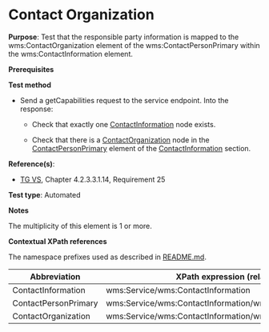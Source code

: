 # Contact Organization

**Purpose**: Test that the responsible party information is mapped to the wms:ContactOrganization element of the wms:ContactPersonPrimary within the wms:ContactInformation element.

**Prerequisites**

**Test method**

* Send a getCapabilities request to the service endpoint. Into the response:

  * Check that exactly one [ContactInformation](#ContactInformation) node exists.
  
  * Check that there is a [ContactOrganization](#ContactOrganization) node in the [ContactPersonPrimary](#ContactPersonPrimary) element of the [ContactInformation](#ContactInformation) section.

**Reference(s)**:
* [TG VS](./README.md#ref_TG_VS), Chapter 4.2.3.3.1.14, Requirement 25

**Test type**: Automated

**Notes**

The multiplicity of this element is 1 or more.

**Contextual XPath references**

The namespace prefixes used as described in [README.md](./README.md#namespaces).

Abbreviation                                               |  XPath expression (relative to /wms:WMS_Capabilities)
---------------------------------------------------------- | -------------------------------------------------------------------------
ContactInformation <a name="ContactInformation"></a> | wms:Service/wms:ContactInformation
ContactPersonPrimary <a name="ContactPersonPrimary"></a> | wms:Service/wms:ContactInformation/wms:ContactPersonPrimary
ContactOrganization <a name="ContactOrganization"></a> | wms:Service/wms:ContactInformation/wms:ContactPersonPrimary/wms:ContactOrganization
